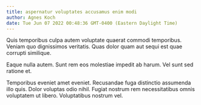 ```yaml
---
title: aspernatur voluptates accusamus enim modi
author: Agnes Koch
date: Tue Jun 07 2022 00:48:36 GMT-0400 (Eastern Daylight Time)
---
```

Quis temporibus culpa autem voluptate quaerat commodi temporibus. Veniam quo dignissimos veritatis. Quas dolor quam aut sequi est quae corrupti similique.

 Eaque nulla autem. Sunt rem eos molestiae impedit ab harum. Vel sunt sed ratione et.

 Temporibus eveniet amet eveniet. Recusandae fuga distinctio assumenda illo quis. Dolor voluptas odio nihil. Fugiat nostrum rem necessitatibus omnis voluptatem ut libero. Voluptatibus nostrum vel.